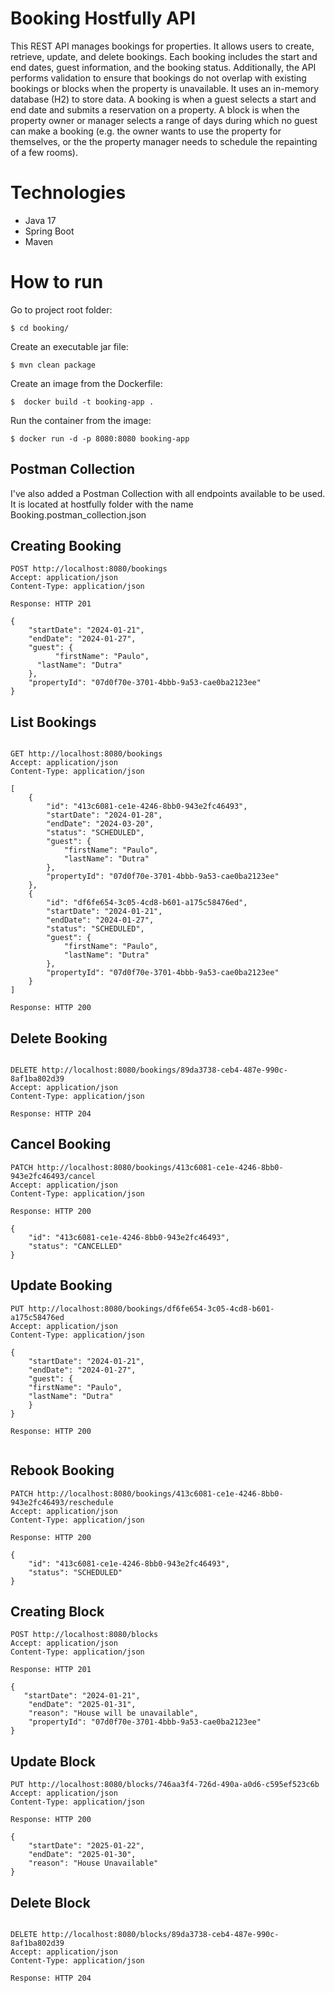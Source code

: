 # Booking Hostfully API

This REST API manages bookings for properties. It allows users to create, retrieve, update, and delete bookings. Each booking includes the start and end dates, guest information, and the booking status. Additionally, the API performs validation to ensure that bookings do not overlap with existing bookings or blocks when the property is unavailable.
It uses an in-memory database (H2) to store data.
A booking is when a guest selects a start and end date and submits a reservation on a
property.
A block is when the property owner or manager selects a range of days during which no
guest can make a booking (e.g. the owner wants to use the property for themselves, or the
the property manager needs to schedule the repainting of a few rooms).

# Technologies 

* Java 17
* Spring Boot
* Maven

# How to run 

Go to project root folder: 

```
$ cd booking/
```

Create an executable jar file:

```
$ mvn clean package
```

Create an image from the Dockerfile:

```
$  docker build -t booking-app .
```

Run the container from the image:

```
$ docker run -d -p 8080:8080 booking-app
```
## Postman Collection

I've also added a Postman Collection with all endpoints available to be used. It is located at hostfully folder with the name Booking.postman_collection.json

## Creating Booking
```
POST http://localhost:8080/bookings
Accept: application/json
Content-Type: application/json

Response: HTTP 201

{
	"startDate": "2024-01-21",
	"endDate": "2024-01-27",
	"guest": {
          "firstName": "Paulo",
	  "lastName": "Dutra"
	},
    "propertyId": "07d0f70e-3701-4bbb-9a53-cae0ba2123ee"
}

```

## List Bookings

```

GET http://localhost:8080/bookings
Accept: application/json
Content-Type: application/json

[
    {
        "id": "413c6081-ce1e-4246-8bb0-943e2fc46493",
        "startDate": "2024-01-28",
        "endDate": "2024-03-20",
        "status": "SCHEDULED",
        "guest": {
            "firstName": "Paulo",
            "lastName": "Dutra"
        },
        "propertyId": "07d0f70e-3701-4bbb-9a53-cae0ba2123ee"
    },
    {
        "id": "df6fe654-3c05-4cd8-b601-a175c58476ed",
        "startDate": "2024-01-21",
        "endDate": "2024-01-27",
        "status": "SCHEDULED",
        "guest": {
            "firstName": "Paulo",
            "lastName": "Dutra"
        },
        "propertyId": "07d0f70e-3701-4bbb-9a53-cae0ba2123ee"
    }
]

Response: HTTP 200

```

## Delete Booking

```

DELETE http://localhost:8080/bookings/89da3738-ceb4-487e-990c-8af1ba802d39
Accept: application/json
Content-Type: application/json

Response: HTTP 204 

```

## Cancel Booking

```
PATCH http://localhost:8080/bookings/413c6081-ce1e-4246-8bb0-943e2fc46493/cancel
Accept: application/json
Content-Type: application/json

Response: HTTP 200

{
    "id": "413c6081-ce1e-4246-8bb0-943e2fc46493",
    "status": "CANCELLED"
}

```

## Update Booking
```
PUT http://localhost:8080/bookings/df6fe654-3c05-4cd8-b601-a175c58476ed
Accept: application/json
Content-Type: application/json

{
    "startDate": "2024-01-21",
    "endDate": "2024-01-27",
    "guest": {
	"firstName": "Paulo",
	"lastName": "Dutra"
    }
}

Response: HTTP 200


```
## Rebook Booking

```
PATCH http://localhost:8080/bookings/413c6081-ce1e-4246-8bb0-943e2fc46493/reschedule
Accept: application/json
Content-Type: application/json

Response: HTTP 200

{
    "id": "413c6081-ce1e-4246-8bb0-943e2fc46493",
    "status": "SCHEDULED"
}

```

## Creating Block
```
POST http://localhost:8080/blocks
Accept: application/json
Content-Type: application/json

Response: HTTP 201

{
   "startDate": "2024-01-21",
    "endDate": "2025-01-31",
    "reason": "House will be unavailable",
    "propertyId": "07d0f70e-3701-4bbb-9a53-cae0ba2123ee"
}

```
## Update Block
```
PUT http://localhost:8080/blocks/746aa3f4-726d-490a-a0d6-c595ef523c6b
Accept: application/json
Content-Type: application/json

Response: HTTP 200

{
    "startDate": "2025-01-22",
    "endDate": "2025-01-30",
    "reason": "House Unavailable"
}

```

## Delete Block

```

DELETE http://localhost:8080/blocks/89da3738-ceb4-487e-990c-8af1ba802d39
Accept: application/json
Content-Type: application/json

Response: HTTP 204 

```
